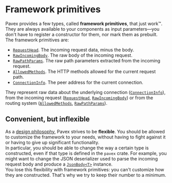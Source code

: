 # Framework primitives

Pavex provides a few types, called **framework primitives**, that just work™️. They are always available to your components as input parameters—you don't have to register a constructor for them, nor mark them as prebuilt.  
The framework primitives are:

- [`RequestHead`][RequestHead]. The incoming request data, minus the body.
- [`RawIncomingBody`][RawIncomingBody]. The raw body of the incoming request.
- [`RawPathParams`][RawPathParams]. The raw path parameters extracted from the incoming request.
- [`AllowedMethods`][AllowedMethods]. The HTTP methods allowed for the current request path.
- [`ConnectionInfo`][ConnectionInfo]. The peer address for the current connection.

They represent raw data about the underlying connection ([`ConnectionInfo`][ConnectionInfo]),
from the incoming request ([`RequestHead`][RequestHead], [`RawIncomingBody`][RawIncomingBody])
or from the routing system ([`AllowedMethods`][AllowedMethods], [`RawPathParams`][RawPathParams]).

## Convenient, but inflexible

As a [design philosophy](../../overview/why_pavex.md), Pavex strives to be **flexible**.
You should be allowed to customize the framework to your needs, without having to fight against it
or having to give up significant functionality.  
In particular, you should be able to change the way a certain type is constructed, even if that
type is defined in the `pavex` crate. For example, you might want to change the JSON deserializer used to parse the incoming request body
and produce a [`JsonBody<T>`][JsonBody] instance.  
You lose this flexibility with framework primitives: you can't customize how they are constructed.
That's why we try to keep their number to a minimum.

[RequestHead]: ../../api_reference/pavex/request/struct.RequestHead.html
[ConnectionInfo]: ../../api_reference/pavex/connection/struct.ConnectionInfo.html
[RawPathParams]: ../../api_reference/pavex/request/path/struct.RawPathParams.html
[AllowedMethods]: ../../api_reference/pavex/router/enum.AllowedMethods.html
[RawIncomingBody]: ../../api_reference/pavex/request/body/struct.RawIncomingBody.html
[JsonBody]: ../../api_reference/pavex/request/body/struct.JsonBody.html
